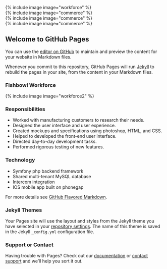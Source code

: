 <div class="row">
  <div class="col-xs-4">
    <div class="card">
      {% include image image="workforce" %}
    </div>
  </div>
  <div class="col-xs-4">
    <div class="card">
      {% include image image="commerce" %}
    </div>
  </div>
  <div class="col-xs-4">
    <div class="card">
      {% include image image="commerce" %}
    </div>
  </div>
</div>
<div class="row">
  <div class="col-xs-4">
    <div class="card">
      {% include image image="commerce" %}
    </div>
  </div>
</div>

## Welcome to GitHub Pages

You can use the [editor on GitHub](https://github.com/mfelt/mfelt.github.io/edit/master/index.md) to maintain and preview the content for your website in Markdown files.

Whenever you commit to this repository, GitHub Pages will run [Jekyll](https://jekyllrb.com/) to rebuild the pages in your site, from the content in your Markdown files.

### Fishbowl Workforce

{% include image image="workforce2" %}

### Responsibilities

- Worked with manufacturing customers to research their needs.
- Designed the user interface and user experience.
- Created mockups and specifications using photoshop, HTML, and CSS.
- Helped to developed the front-end user interface.
- Directed day-to-day development tasks.
- Performed rigorous testing of new features.

### Technology

- Symfony php backend framework
- Shared multi-tenant MySQL database
- Intercom integration
- IOS mobile app built on phonegap



For more details see [GitHub Flavored Markdown](https://guides.github.com/features/mastering-markdown/).

### Jekyll Themes

Your Pages site will use the layout and styles from the Jekyll theme you have selected in your [repository settings](https://github.com/mfelt/mfelt.github.io/settings). The name of this theme is saved in the Jekyll `_config.yml` configuration file.

### Support or Contact

Having trouble with Pages? Check out our [documentation](https://help.github.com/categories/github-pages-basics/) or [contact support](https://github.com/contact) and we’ll help you sort it out.
